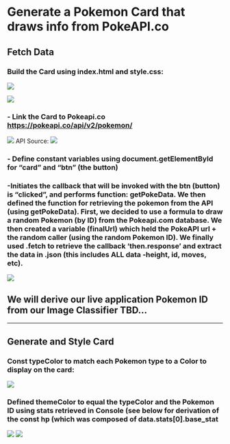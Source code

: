 # Generate a Pokemon Card that draws info from PokeAPI.co
## Fetch Data
### Build the Card using index.html and style.css:
![](https://github.com/Beetleee/Credit_Risk_Analysis/blob/main/Resources/image1.png)

![](https://github.com/Beetleee/Credit_Risk_Analysis/blob/main/Resources/image2.png)
### - Link the Card to Pokeapi.co https://pokeapi.co/api/v2/pokemon/
![](https://github.com/Beetleee/Credit_Risk_Analysis/blob/main/Resources/image3.png)
API Source:
![](https://github.com/Beetleee/Credit_Risk_Analysis/blob/main/Resources/image4.png)
### - Define constant variables using document.getElementById for “card” and “btn” (the button) 
### -Initiates the callback that will be invoked with the btn (button) is “clicked”, and performs function: getPokeData.  We then defined the function for retrieving the pokemon from the API (using getPokeData). First, we decided to use a formula to draw a random Pokemon (by ID) from the Pokeapi.com database. We then created a variable (finalUrl) which held the PokeAPI url + the random caller (using the random Pokemon ID). We finally used .fetch to retrieve the callback ‘then.response’ and extract the data in .json (this includes ALL data -height, id, moves, etc). 
![](https://github.com/Beetleee/Credit_Risk_Analysis/blob/main/Resources/image5.png)
## We will derive our live application Pokemon ID from our Image Classifier TBD…

-----------------------------------------------------------------------------------------------------------------------------------
## Generate and Style Card
### Const typeColor to match each Pokemon type to a Color to display on the card:
![](https://github.com/Beetleee/Credit_Risk_Analysis/blob/main/Resources/image10.png)
### Defined themeColor to equal the typeColor and the Pokemon ID using stats retrieved in Console (see below for derivation of the const hp (which was composed of data.stats[0].base_stat
![](https://github.com/Beetleee/Credit_Risk_Analysis/blob/main/Resources/image6.png)
![](https://github.com/Beetleee/Credit_Risk_Analysis/blob/main/Resources/image7.png)

